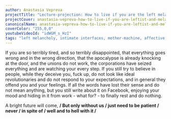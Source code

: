 ```yaml
---
author: Anastasia Vepreva
projectTitle: "Lecture-projection: How to live if you are the left melancholic?"
projectCover: anastasia-vepreva-how-to-live-if-you-are-leftist-and-melancholic-cover.jpg
canonicalName: anastasia-vepreva-how-to-live-if-you-are-leftist-and-melancholic
coverColor: "255,0,0"
youtubeVideoId: "idWGM_s_HzI"
tags: "left melancholy, intimate interfaces, mother-machine, affective labour, practices of ourselves, digital proletariat"
---
```


If you are so terribly tired, and so terribly disappointed, that everything goes wrong and in the wrong direction, that the apocalypse is already knocking at the door, and the unions do not work, the corporations have seized everything and are watching your every step. If you still try to believe in people, while they deceive you, fuck up, do not look like ideal revolutionaries and do not respond to your expectations, and in general they offend you and your feelings. If all the words have lost their sense and do not mean anything, but you still write about it on Facebook, enjoying your mood and hiding in it from work - what for? - to finally rest and do nothing.

A bright future will come, **/ But only without us / just need to be patient / never / in spite of / well and to hell with it /**
